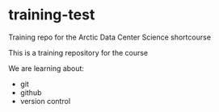 # training-test
Training repo for the Arctic Data Center Science shortcourse

This is a training repository for the course

We are learning about:  
- git
- github
- version control
